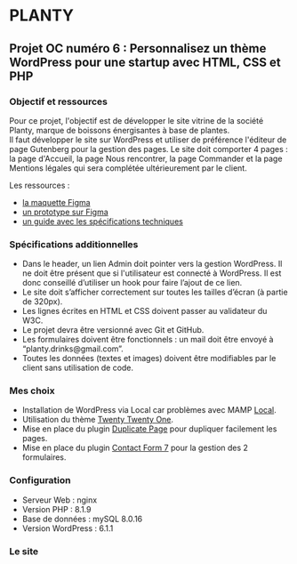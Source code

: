 # PLANTY



## Projet OC numéro 6 : Personnalisez un thème WordPress pour une startup avec HTML, CSS et PHP

### Objectif et ressources
Pour ce projet, l'objectif est de développer le site vitrine de la société Planty, marque de boissons énergisantes à base de plantes.  
Il faut développer le site sur WordPress et utiliser de préférence l'éditeur de page Gutenberg pour la gestion des pages.
Le site doit comporter 4 pages : la page d'Accueil, la page Nous rencontrer, la page Commander et la page Mentions légales qui sera complétée ultérieurement par le client.

Les ressources :
<ul>
    <li><a href="https://www.figma.com/file/P19mvyz8EbozI4zlHJB7fy/Maquette-Planty-P6-Wordpress?node-id=0-1&t=iNwwNBiCNke2wMyD-0" target="_blank">la maquette Figma</a></li>
    <li><a href="https://www.figma.com/proto/P19mvyz8EbozI4zlHJB7fy/Maquette-Planty-P6-Wordpress?node-id=2%3A40&scaling=min-zoom&page-id=0%3A1&starting-point-node-id=2%3A40" target="_blank">un prototype sur Figma</a></li>
    <li><a href="https://course.oc-static.com/projects/D%C3%A9veloppeur+Web/DWP_P6+WordPress+PHP+Planty/DW+P6+Wordpress+-+Sp%C3%A9cifications+fonctionnelles.pdf" target="_blank">un guide avec les spécifications techniques</a></li>
</ul>
    
### Spécifications additionnelles
<ul>
    <li>Dans le header, un lien Admin doit pointer vers la gestion WordPress. Il ne doit être présent que si l'utilisateur est connecté à WordPress. Il est donc conseillé d’utiliser un hook pour faire l’ajout de ce lien.</li>
    <li>Le site doit s’afficher correctement sur toutes les tailles d’écran (à partie de 320px).</li>
    <li>Les lignes écrites en HTML et CSS doivent passer au validateur du W3C.</li>
    <li>Le projet devra être versionné avec Git et GitHub.</li>
    <li>Les formulaires doivent être fonctionnels : un mail doit être envoyé à “planty.drinks@gmail.com”.</li>
    <li>Toutes les données (textes et images) doivent être modifiables par le client sans utilisation de code.</li>
</ul>

### Mes choix
<ul>
    <li>Installation de WordPress via Local car problèmes avec MAMP <a href="https://localwp.com/" target="_blank">Local</a>.</li>
    <li>Utilisation du thème <a href="https://fr.wordpress.org/themes/twentytwentyone/" target="_blank">Twenty Twenty One</a>.</li>
    <li>Mise en place du plugin <a href="https://wordpress.org/plugins/duplicatepage/" target="_blank">Duplicate Page</a> pour dupliquer facilement les pages.</li>
    <li>Mise en place du plugin <a href="https://wordpress.org/plugins/contactform7/" target="_blank">Contact Form 7</a> pour la gestion des 2 formulaires.</li>
</ul>

### Configuration
<ul>
  <li>Serveur Web : nginx</li>
  <li>Version PHP : 8.1.9</li>
  <li>Base de données : mySQL 8.0.16</li>
   <li>Version WordPress : 6.1.1</li>
</ul>

### Le site
